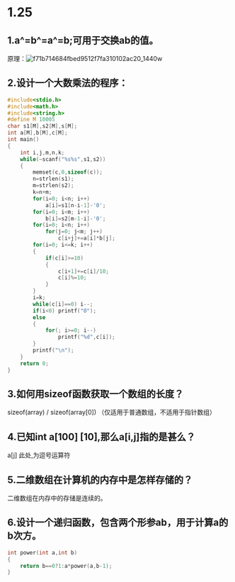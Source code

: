# 1.25

## 1.a^=b^=a^=b;可用于交换ab的值。

原理：![f71b714684fbed9512f7fa310102ac20_1440w](C:\Users\Mloong\Desktop\f71b714684fbed9512f7fa310102ac20_1440w.jpg)

## 2.设计一个大数乘法的程序：

```c++
#include<stdio.h>
#include<math.h>
#include<string.h>
#define M 10005
char s1[M],s2[M],s[M];
int a[M],b[M],c[M];
int main()
{
    int i,j,m,n,k;
    while(~scanf("%s%s",s1,s2))
    {
        memset(c,0,sizeof(c));
        n=strlen(s1);
        m=strlen(s2);
        k=n+m;
        for(i=0; i<n; i++)
            a[i]=s1[n-i-1]-'0';
        for(i=0; i<m; i++)
            b[i]=s2[m-1-i]-'0';
        for(i=0; i<n; i++)
            for(j=0; j<m; j++)
                c[i+j]+=a[i]*b[j];
        for(i=0; i<=k; i++)
        {
            if(c[i]>=10)
            {
                c[i+1]+=c[i]/10;
                c[i]%=10;
            }
        }
        i=k;
        while(c[i]==0) i--;
        if(i<0) printf("0");
        else
        {
            for(; i>=0; i--)
                printf("%d",c[i]);
        }
        printf("\n");
    }
    return 0;
}
```

## 3.如何用sizeof函数获取一个数组的长度？

sizeof(array) / sizeof(array[0])     （仅适用于普通数组，不适用于指针数组）

## 4.已知int a[100] [10],那么a[i,j]指的是甚么？

a[j]   此处,为逗号运算符

## 5.二维数组在计算机的内存中是怎样存储的？

二维数组在内存中的存储是连续的。

## 6.设计一个递归函数，包含两个形参ab，用于计算a的b次方。

```c++
int power(int a,int b)
{
	return b==0?1:a*power(a,b-1);
}
```

